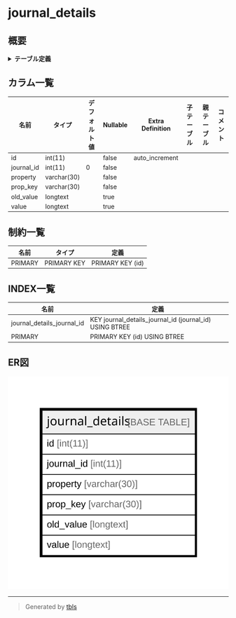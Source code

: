 # journal_details

## 概要

<details>
<summary><strong>テーブル定義</strong></summary>

```sql
CREATE TABLE `journal_details` (
  `id` int(11) NOT NULL AUTO_INCREMENT,
  `journal_id` int(11) NOT NULL DEFAULT '0',
  `property` varchar(30) NOT NULL DEFAULT '',
  `prop_key` varchar(30) NOT NULL DEFAULT '',
  `old_value` longtext,
  `value` longtext,
  PRIMARY KEY (`id`),
  KEY `journal_details_journal_id` (`journal_id`)
) ENGINE=InnoDB DEFAULT CHARSET=utf8
```

</details>

## カラム一覧

| 名前         | タイプ         | デフォルト値       | Nullable | Extra Definition | 子テーブル      | 親テーブル      | コメント     |
| ---------- | ----------- | ------------ | -------- | ---------------- | ---------- | ---------- | -------- |
| id         | int(11)     |              | false    | auto_increment   |            |            |          |
| journal_id | int(11)     | 0            | false    |                  |            |            |          |
| property   | varchar(30) |              | false    |                  |            |            |          |
| prop_key   | varchar(30) |              | false    |                  |            |            |          |
| old_value  | longtext    |              | true     |                  |            |            |          |
| value      | longtext    |              | true     |                  |            |            |          |

## 制約一覧

| 名前      | タイプ         | 定義               |
| ------- | ----------- | ---------------- |
| PRIMARY | PRIMARY KEY | PRIMARY KEY (id) |

## INDEX一覧

| 名前                         | 定義                                                      |
| -------------------------- | ------------------------------------------------------- |
| journal_details_journal_id | KEY journal_details_journal_id (journal_id) USING BTREE |
| PRIMARY                    | PRIMARY KEY (id) USING BTREE                            |

## ER図

![er](journal_details.svg)

---

> Generated by [tbls](https://github.com/k1LoW/tbls)
